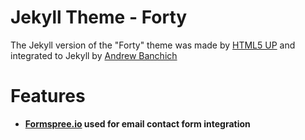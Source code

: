 # Jekyll Theme - Forty

The Jekyll version of the "Forty" theme was made by [HTML5 UP](https://html5up.net/) and integrated to Jekyll by [Andrew Banchich](https://gitlab.com/andrewbanchich/forty-jekyll-theme)


# Features

* **[Formspree.io](https://formspree.io/) used for email contact form integration**